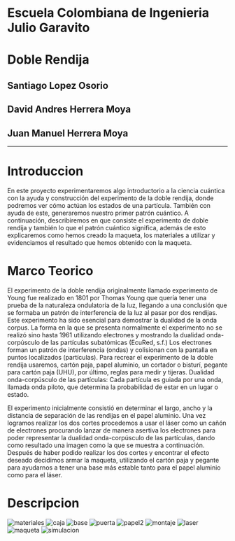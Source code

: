 # Escuela Colombiana de Ingenieria Julio Garavito
# Doble Rendija
## Santiago Lopez Osorio
## David Andres Herrera Moya
## Juan Manuel Herrera Moya
 *******************************************************
 
 # Introduccion
En este proyecto experimentaremos algo introductorio a la ciencia cuántica con la ayuda y construcción del experimento de la doble rendija, donde podremos ver cómo actúan los estados de una partícula. También con ayuda de este, generaremos nuestro primer patrón cuántico. A continuación, describiremos en que consiste el experimento de doble rendija y también lo que el patrón cuántico significa, además de esto explicaremos como hemos creado la maqueta, los materiales a utilizar y evidenciamos el resultado que hemos obtenido con la maqueta.

# Marco Teorico
El experimento de la doble rendija originalmente llamado experimento de Young fue realizado en 1801 por Thomas Young que quería tener una prueba de la naturaleza ondulatoria de la luz, llegando a una conclusión que se formaba un patrón de interferencia de la luz al pasar por dos rendijas. Este experimento ha sido esencial para demostrar la dualidad de la onda corpus.
 La forma en la que se presenta normalmente el experimento no se realizó sino hasta 1961 utilizando electrones y mostrando la dualidad onda-corpúsculo de las partículas subatómicas (EcuRed, s.f.)
Los electrones forman un patrón de interferencia (ondas) y colisionan con la pantalla en puntos localizados (partículas).
Para recrear el experimento de la doble rendija usaremos, cartón paja, papel aluminio, un cortador o bisturí, pegante para cartón paja (UHU), por último, reglas para medir y tijeras.
Dualidad onda-corpúsculo de las partículas:
Cada partícula es guiada por una onda, llamada onda piloto, que determina la probabilidad de estar en un lugar o estado.

El experimento inicialmente consistió en determinar el largo, ancho y la distancia de separación de las rendijas en el papel aluminio. Una vez logramos realizar los dos cortes procedemos a usar el láser como un cañón de electrones procurando lanzar de manera asertiva los electrones para poder representar la dualidad onda-corpúsculo de las partículas, dando como resultado una imagen como la que se muestra a continuación. Después de haber podido realizar los dos cortes y encontrar el efecto deseado decidimos armar la maqueta, utilizando el cartón paja y pegante para ayudarnos a tener una base más estable tanto para el papel aluminio como para el láser. 


# Descripcion

![](/imagenes/materiales.jpg "materiales")
![](/imagenes/caja.jpg "caja")
![](/imagenes/base.jpg "base")
![](/imagenes/puerta.jpg "puerta")
![](/imagenes/papel2.jpeg "papel2")
![](/imagenes/montaje.jpg "montaje")
![](/imagenes/laser.jpg "laser")
![](/imagenes/maqueta.jpg "maqueta")
![](/imagenes/simulacion.jpg "simulacion")
